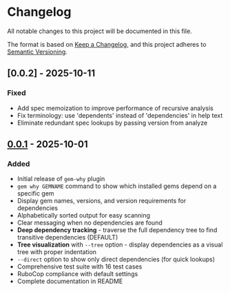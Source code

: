 # Changelog

All notable changes to this project will be documented in this file.

The format is based on [Keep a Changelog](https://keepachangelog.com/en/1.0.0/),
and this project adheres to [Semantic Versioning](https://semver.org/spec/v2.0.0.html).

## [0.0.2] - 2025-10-11

### Fixed

- Add spec memoization to improve performance of recursive analysis
- Fix terminology: use 'dependents' instead of 'dependencies' in help text
- Eliminate redundant spec lookups by passing version from analyze

## [0.0.1] - 2025-10-01

### Added

- Initial release of `gem-why` plugin
- `gem why GEMNAME` command to show which installed gems depend on a specific gem
- Display gem names, versions, and version requirements for dependencies
- Alphabetically sorted output for easy scanning
- Clear messaging when no dependencies are found
- **Deep dependency tracking** - traverse the full dependency tree to find transitive dependencies (DEFAULT)
- **Tree visualization** with `--tree` option - display dependencies as a visual tree with proper indentation
- `--direct` option to show only direct dependencies (for quick lookups)
- Comprehensive test suite with 16 test cases
- RuboCop compliance with default settings
- Complete documentation in README

[0.0.1]: https://github.com/vitaly/gem-why/releases/tag/v0.0.1
